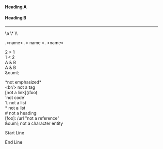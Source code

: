 #### Heading A

#### Heading B

* * *

\\a \\* \\\\

.&lt;name&gt; .&lt; name &gt;. &lt;name&gt;

2 &gt; 1  
1 &lt; 2  
A &amp; B  
A &amp; B  
&amp;ouml;

\*not emphasized*  
&lt;br/&gt; not a tag  
\[not a link](/foo)  
\`not code\`  
1\. not a list  
\* not a list  
\# not a heading  
\[foo]: /url "not a reference"  
&amp;ouml; not a character entity

Start Line

End Line